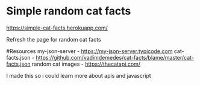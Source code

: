 # Simple random cat facts
https://simple-cat-facts.herokuapp.com/

Refresh the page for random cat facts

#Resources
my-json-server - https://my-json-server.typicode.com
cat-facts.json - https://github.com/vadimdemedes/cat-facts/blame/master/cat-facts.json
random cat images - https://thecatapi.com/

I made this so i could learn more about apis and javascript
